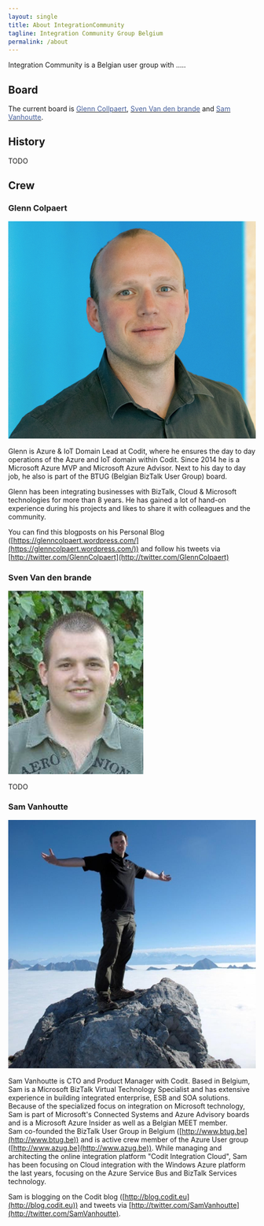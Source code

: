 ```yaml
---
layout: single
title: About IntegrationCommunity
tagline: Integration Community Group Belgium
permalink: /about
---
```


Integration Community is a Belgian user group with .....

## Board

The current board is <a href="http://www.codit.eu"><span style="color: #455f9c;">Glenn Collpaert</span></a>, <a href="http://www.svenvandenbrande.be/"><span style="color: #455f9c;">Sven Van den brande</span></a>&nbsp;and <a href="http://www.codit.eu/"><span style="color: #455f9c;">Sam Vanhoutte</span></a>.

## History

TODO


## Crew

### Glenn Colpaert

![](/assets/media/crew/glenn-colpaert.jpg)

Glenn is Azure & IoT Domain Lead at Codit, where he ensures the day to day operations of the Azure and IoT domain within Codit. Since 2014 he is a Microsoft Azure MVP and Microsoft Azure Advisor. Next to his day to day job, he also is part of the BTUG (Belgian BizTalk User Group) board.

Glenn has been integrating businesses with BizTalk, Cloud & Microsoft technologies for more than 8 years. 
He has gained a lot of hand-on experience during his projects and likes to share it with colleagues and the community.

You can find this blogposts on his Personal Blog ([https://glenncolpaert.wordpress.com/](https://glenncolpaert.wordpress.com/)) and follow his tweets via [http://twitter.com/GlennColpaert](http://twitter.com/GlennColpaert)

### Sven Van den brande

![](/assets/media/crew/sven-van-den-brande.jpg)

TODO

### Sam Vanhoutte

![](/assets/media/crew/sam-vanhoutte.jpg)

Sam Vanhoutte is CTO and Product Manager with Codit. 
Based in Belgium, Sam is a Microsoft BizTalk Virtual Technology Specialist and has extensive experience in building integrated enterprise, ESB and SOA solutions.  
Because of the specialized focus on integration on Microsoft technology, Sam  is part of Microsoft's Connected Systems and Azure Advisory boards and is a Microsoft Azure Insider as well as a Belgian MEET member.    
Sam co-founded the BizTalk User Group in Belgium ([http://www.btug.be](http://www.btug.be)) and is active crew member of the Azure User group ([http://www.azug.be](http://www.azug.be)).
While managing and architecting the online integration platform "Codit Integration Cloud", Sam has been focusing on Cloud integration with the Windows Azure platform the last years, focusing on the Azure Service Bus and BizTalk Services technology. 

Sam is blogging on the Codit blog ([http://blog.codit.eu](http://blog.codit.eu)) and tweets via [http://twitter.com/SamVanhoutte](http://twitter.com/SamVanhoutte).
